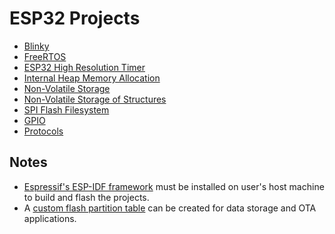 # **ESP32 Projects**

- [Blinky](blinky/main/main.c)
- [FreeRTOS](FreeRTOS/)
- [ESP32 High Resolution Timer](highres-timer/main/main.c)
- [Internal Heap Memory Allocation](sram/main/main.c)
- [Non-Volatile Storage](nvs/main/main.c)
- [Non-Volatile Storage of Structures](nvs-blob/main/main.c)
- [SPI Flash Filesystem](spiffs/main/main.c)
- [GPIO](gpio/)
- [Protocols](protocols/)
  
## **Notes**
* [Espressif's ESP-IDF framework](https://github.com/espressif/esp-idf) must be installed on user's host machine to build and flash the projects. 
* A [custom flash partition table](https://docs.espressif.com/projects/esp-idf/en/latest/esp32/api-guides/partition-tables.html) can be created for data storage and OTA applications. 
